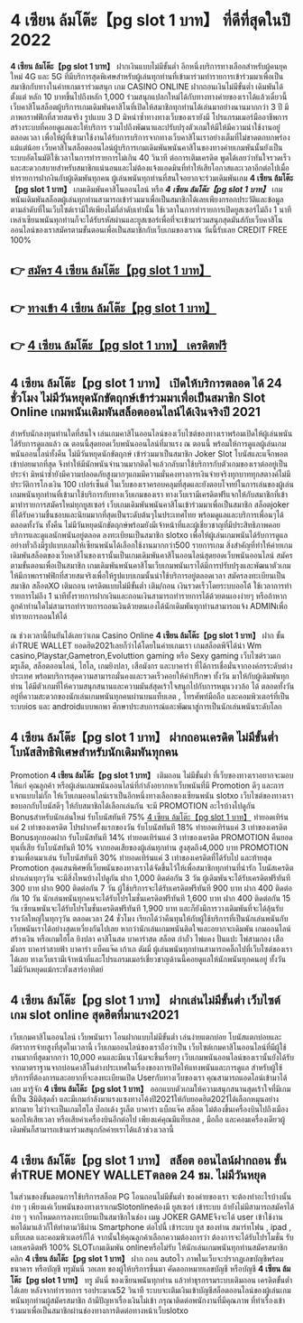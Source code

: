 # 4 เซียน ล้มโต๊ะ【pg slot 1 บาท】  ที่ดีที่สุดในปี 2022

**4 เซียน ล้มโต๊ะ【pg slot 1 บาท】** ฝากเงินแบบไม่มีขั้นต่ำ  อีกหนึ่งบริการทางเลือกสำหรับผู้คนยุคใหม่ 4G และ 5G ที่มีบริการสุดพิเศษสำหรับผู้เล่นทุกท่านที่เข้ามาร่วมทำรายการเข้าร่วมมาเพื่อเป็นสมาชิกกับทางในค่ายเกมเราร่วมสนุก เกม CASINO ONLINE ฝากถอนเงินไม่มีขั้นต่ำ เดิมพันได้ตั้งแต่ หลัก 10 บาทขึ้นไปถึงหลัก 1,000 ร่วมสนุกแปลกใหม่ได้กับทางทางค่ายของเราได้แล้วเดี๋ยวนี้เว็บคาสิโนสล็อตผู้บริการเกมเดิมพันคาสิโนที่เปิดให้สมาชิกทุกท่านได้เล่นมาอย่างนานมากกว่า 3 ปี มีภาพกราฟฟิกที่สวยสมจริง รูปแบบ 3 D
มิหนำซ้ำทางทางเว็บของเรายังมี โปรแกรมเมอร์มืออาชีพการสร้างระบบที่คอยดูแลและให้บริการ  รวมไปถึงพัฒนาและปรับปรุงตัวเกมให้มีให้มีความน่าใช้งานอยู่ตลอดเวลา เพื่อให้ผู้ที่เข้ามาใช้งานได้รับการบริการจากทางเว็บคาสิโนเราอย่างเต็มที่ไม่ขาดตกบกพร่องแม้แต่น้อย เว็บคาสิโนสล็อตออนไลน์ผู้บริการเกมเดิมพันพนันคาสิโนของทางค่ายเกมพันนั้นยังเป็นระบบอัตโนมัติใช้เวลาในการทำรายการไม่เกิน 40 วินาที ต่อการเติมเครดิต พูดได้เลยว่าทันใจรวดเร็ว และสะดวกสบายสำหรับสมาชิกแน่นอนและไม่ต้องแจ้งแอดมินที่ทำให้เสียโอกาสและเวลาอีกต่อไปเมื่อทำรายการฝากงินกับผู้เดิมพันทุกคน
ผู้เล่นพนันทุกท่านที่สนใจอยากจะร่วมเดิมพันเกม **4 เซียน ล้มโต๊ะ【pg slot 1 บาท】** เกมเดิมพันคาสิโนออนไลน์ หรือ ***4 เซียน ล้มโต๊ะ【pg slot 1 บาท】*** เกมพนันเดิมพันสล็อตผู้เล่นทุกท่านสามารถเข้าร่วมมาเพื่อเป็นสมาชิกได้เลยเพียงกรอกประวัติและข้อมูลตามลำดับที่ในเว็บไซต์เรามีให้เพียงไม่กี่ลำดับเท่านั้น ใช้เวลาในการทำรายการเปิดยูสเซอร์ไม่ถึง 1 นาทีเหล่าเซียนพนันทุกท่านก็จะได้รับรหัสผ่านและยูสเซอร์เพื่อที่จะเข้ามาร่วมสนุกสุดมันส์กับเว็บคาสิโนออนไลน์ของเราสมัครตามขั้นตอนเพื่อเป็นสมาชิกกับเว็บเกมของเราณ วันนี้รับเลย CREDIT FREE 100%

## 👉 [สมัคร 4 เซียน ล้มโต๊ะ【pg slot 1 บาท】](https://archa888.com/)
## 👉 [ทางเข้า 4 เซียน ล้มโต๊ะ【pg slot 1 บาท】](https://archa888.com/)
## 👉 [4 เซียน ล้มโต๊ะ【pg slot 1 บาท】 เครดิตฟรี](https://archa888.com/)

## 4 เซียน ล้มโต๊ะ【pg slot 1 บาท】 เปิดให้บริการตลอด ได้ 24 ชั่วโมง ไม่มีวันหยุดนักขัตฤกษ์เข้าร่วมมาเพื่อเป็นสมาชิก Slot Online เกมพนันเดิมพันสล็อตออนไลน์ได้เงินจริงปี 2021

สำหรับนักลงทุนท่านใดที่สนใจ เล่นเกมคาสิโนออนไลน์ของเว็บไซต์ของทางเราพร้อมเปิดให้ผู้เล่นพนันได้รับการดูแลแล้ว ณ ตอนนี้สุดยอดเว็บพนันออนไลน์ที่มาแรง ณ ตอนนี้ พร้อมให้การดูแลผู้เล่นเกมพนันออนไลน์ทั้งคืน ไม่มีวันหยุดนักขัตฤกษ์ เข้าร่วมมาเป็นสมาชิก Joker Slot โบนัสและแจ็กพอตเข้าบ่อยมากที่สุด จึงทำให้มีนักพนันจำนวนมากติดใจแล้วกลับมาใช้บริการกับตัวเกมของเราต่ออยู่เป็นประจำ มิหนำซ้ำยังมีความปลอดภัยสูงมากๆแถมมีความมั่นคงทางการเงินจ่ายจริงทุกบาททุกสตางค์ไม่มีประวัติการโกงเงิน 100 เปอร์เซ็นต์ ในเว็บของเราครอบคลุมที่สุดและยังตอบโจทย์ในการเล่นของผู้เล่นเกมพนันทุกท่านที่เข้ามาใช้บริการกับทางเว็บเกมของเรา
ทางเว็บเรามีเครดิตฟรีแจกให้กับสมาชิกที่เข้ามาทำรายการสมัครใหม่ทุกยูสเซอร์ เว็บเกมเดิมพันพนันคาสิโนเข้าร่วมมาเพื่อเป็นสมาชิก สล็อตjoker ที่ได้รับความชื่นชอบและนิยมมากที่สุดเป็นระดับต้นๆในประเทศไทย พร้อมดูแลและบริการเพื่อนๆได้ตลอดทั้งวัน ทั้งคืน ไม่มีวันหยุดนักขัตฤกษ์พร้อมยังมีเจ้าหน้าที่และผู้เชี่ยวชาญที่มีประสิทธิภาพคอยบริการและดูแลนักพนันอยู่ตลอด ลงทะเบียนเป็นสมาชิก slotxo เพื่อให้ผู้เล่นเกมพนันได้รับการดูแลอย่างทั่วถึงมีรูปแบบเกมให้เซียนพนันได้เลือกใช้งานมากกว่า500 รายการเกม
สิ่งสำคัญที่ทำให้ค่ายเกมเดิมพันสล็อตของเว็บคาสิโนของเรานั้นเป็นเกมเดิมพันคาสิโนออนไลน์สุดยอดเว็บพนันออนไลน์ สมัครตามขั้นตอนเพื่อเป็นสมาชิก  เกมเดิมพันพนันคาสิโนเว็บเกมพนันเราได้มีการปรับปรุงและพัฒนาตัวเกมให้มีภาพกราฟฟิกที่สวยสมจริงเพื่อให้รูปแบบเกมนั้นน่าใช้บริการอยู่ตลอดเวลา สมัครลงทะเบียนเป็นสมาชิก สล็อตXO เติมถอน เครดิตแบบไม่มีขั้นต่ำ เติม/ถอน เงินรวดเร็วโดยระบบออโต้ ใช้เวลาการทำรายการไม่ถึง 1 นาทีทั้งรายการฝากเงินและถอนเงินสามารถทำรายการได้ด้วยตนเองง่ายๆ หรือถ้าหากลูกค้าท่านใดไม่สามารถทำรายการถอนเงินด้วยตนเองได้นักเดิมพันทุกท่านสามารถแจ้ง ADMINเพื่อทำรายการถอนให้ได้

ณ ช่วงเวลานี้ยืนยันได้เลยว่าเกม  Casino Online **4 เซียน ล้มโต๊ะ【pg slot 1 บาท】** ฝาก ขั้นต่ำTRUE WALLET ยอดฮิต2021เลยก็ว่าได้โดยในค่ายเกมเรา เกมสล็อตพีจีได้นำ  Wm casino,Playstar,Gametron,Evoluttion gaming หรือ Sexy gaming เว็บไซต์รวมเกมรูเล็ต, สล็อตออนไลน์, ไฮโล, เกมยิงปลา, เสือมังกร และบาคาร่า ที่ได้การเชื่อมั่นจากองค์กรระดับต่างประเทศ พร้อมบริการสุดความสามารถมั่นคงและรวดเร็วคอยให้คำปรึกษา ทั้งวัน มาให้กับผู้เดิมพันทุกท่าน ได้มีตัวเกมที่ให้ความสนุกสนานและความมันส์สุดเร้าใจสนุกไปกับการหมุนวงวล้อ ได้ ตลอดทั้งวัน อยู่ที่ความสะดวกของนักเล่นเกมพนันทุกคนผ่านบนแท็บเลต , โทรศัพท์มือถือ และคอมพิวเตอร์ที่เป็นระบบios และ androidแบบพกพา ศึกษาประสบการณ์และพัฒนาสู่การเป็นนักเล่นพนันระดับโลก

## 4 เซียน ล้มโต๊ะ【pg slot 1 บาท】 ฝากถอนเครดิต ไม่มีขั้นต่ำ โบนัสสิทธิพิเศษสำหรับนักเดิมพันทุกคน

 Promotion  **4 เซียน ล้มโต๊ะ【pg slot 1 บาท】** เติมถอน ไม่มีขั้นต่ำ ที่เว็บของทางเราอยากจะมอบให้แก่  คุณลูกค้า หรือผู้เล่นเกมพนันออนไลน์ที่กำลังอยากหาเว็บพนันที่มี  Promotion ดีๆ และการแจกแบบไม่กั๊ก ให้เว็บเกมออนไลน์เราเป็นอีกหนึ่งทางเลือกของเซียนพนัน slotxo เว็บไซต์ของทางเรา ขอบอกกับโบนัสดีๆ ให้กับสมาชิกได้เลือกเล่นกัน จะมี PROMOTION อะไรบ้างไปดูกัน
Bonusสำหรับนักเล่นใหม่ รับโบนัสทันที 75% [4 เซียน ล้มโต๊ะ【pg slot 1 บาท】](https://archa888.com/) ทำยอดเทิร์นแค่ 2 เท่าของเครดิต
โปรฝากครั้งแรกของวัน รับโบนัสทันที 18% ทำยอดเทิร์นแค่ 3 เท่าของเครดิต
Bonusทุกยอดฝาก รับโบนัสทันที 14% ทำยอดเทิร์นแค่ 3 เท่าของเครดิต
 PROMOTION คืนยอดทุนที่เสีย รับโบนัสทันที 10% จากยอดเสียของผู้เล่นทุกท่าน สูงสุดถึง4,000 บาท
 PROMOTION ชวนเพื่อนมาเล่น รับโบนัสทันที 30% ทำยอดเทิร์นแค่ 3 เท่าของเครดิตที่ได้รับไป
และท้ายสุด Promotion สุดแสนพิศษที่เว็บพนันของทางเราได้จัดขึ้นไว้ให้เพื่อสมาชิกทุกท่านที่น่ารัก โบนัสเครดิตฝากเล่นทุกๆวัน จะมีสิ่งไหนบ้างไปดูกัน
ฝาก 1,000 ติดต่อกัน 3 วัน ผู้เดิมพันจะได้รับเครดิตฟรีทันที 300 บาท
ฝาก 900 ติดต่อกัน 7 วัน ผู้ใช้บริการจะได้รับเครดิตฟรีทันที 900 บาท
ฝาก 400 ติดต่อกัน 10 วัน นักเล่นพนันทุกคนจะได้รับโปรโมชั่นเครดิตฟรีทันที 1,600 บาท
ฝาก 400 ติดต่อกัน 15 วัน เซียนพนันจะได้รับโปรโมชั่นเครดิตฟรีทันที 1,900 บาท
และก็ยังมีการวางเดิมพันที่จะได้ลุ้นรับรางวัลใหญ่ในทุกๆวัน ตลอดเวลา 24 ชั่วโมง เรียกได้ว่าคืนทุนให้กับผู้ใช้บริการที่เป็นนักเล่นพนันกับเว็บพนันเราได้อย่างสุดเหวี่ยงกันไปเลย หากว่านักเล่นเกมพนันติดใจและอยากจะเดิมพัน เกมออนไลน์สร้างเงิน หรือเกมไฮโล ยิงปลา คาสิโนสด บาคาร่าสด สล็อต กำถั่ว ไพ่แคง ปั่นแปะ ไพ่สามกอง เสือมังกร บาคาร่าสายฟ้า บาคาร่า แบ็คแจ๊ค เก้าเก ดัมมี่ ผู้เล่นพนันทุกท่านสามารถคลิ๊กไปที่เว็บไซต์ของเราได้เลย ทางเว็บเรามีเจ้าหน้าที่และโปรแกรมเมอร์เชี่ยวชาญด้านนี้คอยดูแลให้นักพนันทุกคนอยู่ ทั้งวัน ไม่มีวันหยุดแม้กระทั่งเสาร์อาทิตย์

## 4 เซียน ล้มโต๊ะ【pg slot 1 บาท】 ฝากเล่นไม่มีขั้นต่ำ  เว็บไซต์เกม slot online สุดฮิตที่มาแรง2021

เว็บเกมคาสิโนออนไลน์ เว็บพนันเรา โอนฝากแบบไม่มีขั้นต่ำ เล่นง่ายแตกบ่อย โบนัสแตกบ่อยและอัตราการจ่ายสูงที่สุดในเวลานี้ เว็บเกมออนไลน์ของเราถือว่าเป็น เว็บไซต์เกมคาสิโนออนไลน์ที่มีผู้ใช้งานมากที่สุดมากกว่า 10,000 คนและมีแนวโน้มจะขึ้นเรื่อยๆ เว็บเกมพนันออนไลน์ของเรานั้นยังได้รับจากมาตราฐานจากบ่อนคาสิโนต่างประเทศในเรื่องของการเปิดให้แทงพนันและการดูแล สำหรับผู้ใช้บริการที่ต้องการและอยากที่จะลงทะเบียนเปิด Userกับทางเว็บของเรา คุณสามารถแอดไลน์เข้ามาได้เลย
	มารู้จัก **4 เซียน ล้มโต๊ะ【pg slot 1 บาท】** ออกแบบตัวเกมให้ความสนุกสนานสุดเร้าใจที่มีเกมที่เป็น 3มิติสุดล้ำ และมีเกมกำลังมาแรงแซงทางโค้งปี2021ให้กับยอดฮิต2021ได้เลือกหมุนอย่างมากมาย  ไม่ว่าจะเป็นเกมไฮโล ป๊อกเด้ง รูเล็ต บาคาร่า แบ็กแจ๊ค สล็อต ไม่ต้องขึ้นเครื่องบินไปถึงเมืองนอกให้เสียเวลา หรือเสียค่าเครื่องบินอีกต่อไป เพียงแค่คุณมีแท็บเลต , มือถือ และคอมเครื่องเดียวผู้เดิมพันก็สามารถเข้ามาร่วมสนุกกัลค่ายเราได้แล้วช่วงเวลานี้

## 4 เซียน ล้มโต๊ะ【pg slot 1 บาท】 สล็อต ออนไลน์ฝากถอน ขั้นต่ำTRUE MONEY WALLETตลอด 24 ชม. ไม่มีวันหยุด

ในส่วนของขั้นตอนการใช้บริการสล็อต PG โอนถอนไม่มีขั้นต่ำ ของค่ายของเรา จะต้องทำอะไรบ้างนั้น ง่าย ๆ เพียงแค่เว็บพนันของทางเราเกมSlotonlineต้องมี ยูสเซอร์ เข้าระบบ ถ้ายังไม่มีสามารถสมัครได้ง่าย ๆ จากโหมดการลงทะเบียนเป็นสมาชิกในช่อง เมนู JOKER GAMEจึงจะได้ user เข้าใช้งาน พอได้มาแล้วก็ให้ทำตามวิธีผ่าน Smartphone ต่อไปนี้
เข้าระบบ ยูส  ของท่าน สมาร์ทโฟน , ipad , แท็บเลต และคอมพิวเตอร์ก็ได้
จากนั้นให้คุณลูกค้าเลือกความต้องการว่า ต้องการจะได้รับโปรโมชั่น รับเลยเครดิตฟรี 100% SLOTเกมเดิมพัน onlineหรือไม่รับ
ให้นักเล่นเกมพนันทุกท่านสมัครสมาชิก คลิก **4 เซียน ล้มโต๊ะ【pg slot 1 บาท】** ฝาก ถอน autoไว ภาพในเว็บจะปรากฏเลขบัญชีพร้อมธนาคาร หรือบัญชี ทรูมันนี่ วอเลท ของผู้ให้บริการขึ้นมา
คัดลอกหมายเลขบัญชี หรือบัญชี **4 เซียน ล้มโต๊ะ【pg slot 1 บาท】** ทรู มันนี่ ของเซียนพนันทุกท่าน แล้วทำธุรกรรมระบบเติมถอน เครดิตขั้นต่ำได้เลย
หลังจากทำรายการ รอประมาณ52 วินาที ระบบจะเติมเงินเข้าบัญชีสล็อตออนไลน์ของผู้เล่นเกมพนันทุกท่านผู้สมัครสมาชิก
ถ้ามีปัญหาเรื่องเงินไม่เข้า กรุณาติดต่อพนักงานที่มีคุณภาพ ที่ทำเรื่องเข้าร่วมมาเพื่อเป็นสมาชิกผ่านช่องทางการติดต่อทางหน้าเว็บslotxo



